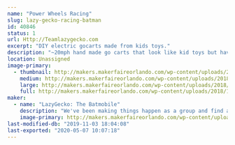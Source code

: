 ```yaml
---
name: "Power Wheels Racing"
slug: lazy-gecko-racing-batman
id: 40846
status: 1
url: Http://Teamlazygecko.com
excerpt: "DIY electric gocarts made from kids toys."
description: "~20mph hand made go carts that look like kid toys but have modern car tech inside. Come chat with a racer inbetween races and get to know what it takes to race."
location: Unassigned
image-primary:
  - thumbnail: http://makers.makerfaireorlando.com/wp-content/uploads/2018/10/batman3-150x150.jpg
    medium: http://makers.makerfaireorlando.com/wp-content/uploads/2018/10/batman3-300x200.jpg
    large: http://makers.makerfaireorlando.com/wp-content/uploads/2018/10/batman3.jpg
    full: http://makers.makerfaireorlando.com/wp-content/uploads/2018/10/batman3.jpg
maker:
  - name: "LazyGecko: The Batmobile"
    description: "We've been making things happen as a group and find a way to continue as our members spread out across the country."
    image-primary: http://makers.makerfaireorlando.com/wp-content/uploads/2018/10/batman4.jpg
last-modified-db: "2019-11-03 18:04:08"
last-exported: "2020-05-07 10:07:18"
---
```

